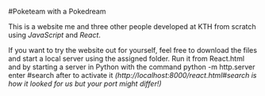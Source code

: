 #Poketeam with a Pokedream

This is a website me and three other people developed at KTH from scratch using _JavaScript_ and _React_.

If you want to try the website out for yourself, feel free to download the files and start a local server using the assigned folder. Run it from React.html and by starting a server in Python with the command python -m http.server enter #search after to activate it _(http://localhost:8000/react.html#search is how it looked for us but your port might differ!)_
